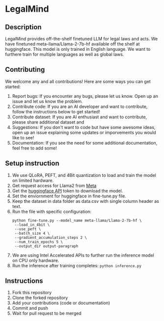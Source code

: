 

# LegalMind

## Description
LegalMind provides off-the-shelf finetuned LLM for legal laws and acts. We have finetuned meta-llama/Llama-2-7b-hf available off the shelf at huggingface. This model is only trained in English language. We want to furthere train for multiple languages as well as global laws.


## Contributing
We welcome any and all contributions! Here are some ways you can get started:
1. Report bugs: If you encounter any bugs, please let us know. Open up an issue and let us know the problem.
2. Contribute code: If you are an AI developer and want to contribute, follow the instructions below to get started!
3. Contribute dataset: If you are AI enthusiast and want to contribute, please share additional dataset and 
3. Suggestions: If you don't want to code but have some awesome ideas, open up an issue explaining some updates or imporvements you would like to see!
4. Documentation: If you see the need for some additional documentation, feel free to add some!

## Setup instruction
1. We use QLoRA, PEFT, and 4Bit quantization to load and train the model on limited hardware.
2. Get request access for Llama2 from [Meta](https://ai.meta.com/resources/models-and-libraries/llama-downloads/)
3. Get the [huggingface API](https://huggingface.co/settings/tokens) token to download the model.
4. Set the enviornment for huggingface in fine-tune.py file.
5. Keep the dataset in data folder as data.csv with single column header as text.
6. Run the file with specific configuration:
    ```
    python fine-tune.py --model_name meta-llama/Llama-2-7b-hf \
     --load_in_4bit \
     --use_peft \
     --batch_size 4 \
     --gradient_accumulation_steps 2 \
     --num_train_epochs 5 \
     --output_dir output-paragraph
     ```
7. We are using Intel Accelerated APIs to further run the inference model on CPU only hardware.
8. Run the inference after training completes:
    ```python inference.py```

## Instructions
1. Fork this repository
2. Clone the forked repository
3. Add your contributions (code or documentation)
4. Commit and push
5. Wait for pull request to be merged


